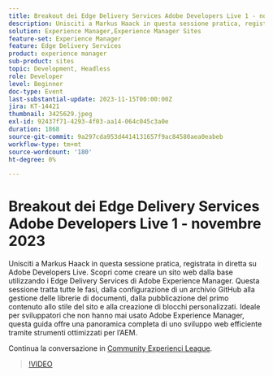 ```yaml
---
title: Breakout dei Edge Delivery Services Adobe Developers Live 1 - novembre 2023
description: Unisciti a Markus Haack in questa sessione pratica, registrata in diretta su Adobe Developers Live. Scopri come creare un sito web dalla base utilizzando i Edge Delivery Services di Adobe Experience Manager. Questa sessione tratta tutte le fasi, dalla configurazione di un archivio GitHub alla gestione delle librerie di documenti, dalla pubblicazione del primo contenuto allo stile del sito e alla creazione di blocchi personalizzati. Ideale per sviluppatori che non hanno mai usato Adobe Experience Manager, questa guida offre una panoramica completa di uno sviluppo web efficiente tramite strumenti ottimizzati per l’AEM.
solution: Experience Manager,Experience Manager Sites
feature-set: Experience Manager
feature: Edge Delivery Services
product: experience manager
sub-product: sites
topic: Development, Headless
role: Developer
level: Beginner
doc-type: Event
last-substantial-update: 2023-11-15T00:00:00Z
jira: KT-14421
thumbnail: 3425629.jpeg
exl-id: 92437f71-4293-4f03-aa14-064c045c3a0e
duration: 1868
source-git-commit: 9a297cda953d4414131657f9ac84580aea0eabeb
workflow-type: tm+mt
source-wordcount: '180'
ht-degree: 0%

---
```


# Breakout dei Edge Delivery Services Adobe Developers Live 1 - novembre 2023

Unisciti a Markus Haack in questa sessione pratica, registrata in diretta su Adobe Developers Live. Scopri come creare un sito web dalla base utilizzando i Edge Delivery Services di Adobe Experience Manager. Questa sessione tratta tutte le fasi, dalla configurazione di un archivio GitHub alla gestione delle librerie di documenti, dalla pubblicazione del primo contenuto allo stile del sito e alla creazione di blocchi personalizzati. Ideale per sviluppatori che non hanno mai usato Adobe Experience Manager, questa guida offre una panoramica completa di uno sviluppo web efficiente tramite strumenti ottimizzati per l’AEM.

Continua la conversazione in [Community Experienci League](https://adobe.ly/3Q82EUF).

>[!VIDEO](https://video.tv.adobe.com/v/3425629/?learn=on)

